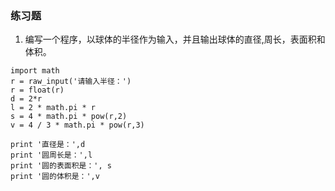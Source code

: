 ### 练习题
1. 编写一个程序，以球体的半径作为输入，并且输出球体的直径,周长，表面积和体积。
```
import math
r = raw_input('请输入半径：')
r = float(r)
d = 2*r
l = 2 * math.pi * r
s = 4 * math.pi * pow(r,2)
v = 4 / 3 * math.pi * pow(r,3)

print '直径是：',d
print '圆周长是：',l
print '圆的表面积是：', s
print '圆的体积是：',v

```

